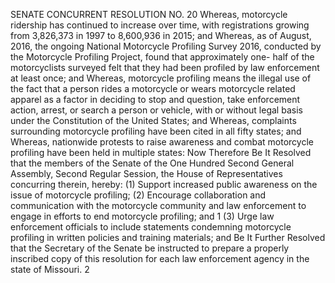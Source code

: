SENATE CONCURRENT RESOLUTION NO. 20
Whereas, motorcycle ridership has continued to increase
over time, with registrations growing from 3,826,373 in 1997
to 8,600,936 in 2015; and
Whereas, as of August, 2016, the ongoing National
Motorcycle Profiling Survey 2016, conducted by the
Motorcycle Profiling Project, found that approximately one-
half of the motorcyclists surveyed felt that they had been
profiled by law enforcement at least once; and
Whereas, motorcycle profiling means the illegal use of
the fact that a person rides a motorcycle or wears
motorcycle related apparel as a factor in deciding to stop
and question, take enforcement action, arrest, or search a
person or vehicle, with or without legal basis under the
Constitution of the United States; and
Whereas, complaints surrounding motorcycle profiling
have been cited in all fifty states; and
Whereas, nationwide protests to raise awareness and
combat motorcycle profiling have been held in multiple
states:
Now Therefore Be It Resolved that the members of the
Senate of the One Hundred Second General Assembly, Second
Regular Session, the House of Representatives concurring
therein, hereby:
(1) Support increased public awareness on the issue of
motorcycle profiling;
(2) Encourage collaboration and communication with the
motorcycle community and law enforcement to engage in
efforts to end motorcycle profiling; and
1
(3) Urge law enforcement officials to include
statements condemning motorcycle profiling in written
policies and training materials; and
Be It Further Resolved that the Secretary of the Senate
be instructed to prepare a properly inscribed copy of this
resolution for each law enforcement agency in the state of
Missouri.
2
